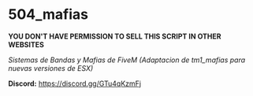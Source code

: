# 504_mafias
**YOU DON'T HAVE PERMISSION TO SELL THIS SCRIPT IN OTHER WEBSITES**


*Sistemas de Bandas y Mafias de FiveM (Adaptacion de tm1_mafias para nuevas versiones de ESX)*

**Discord:** https://discord.gg/GTu4qKzmFj
